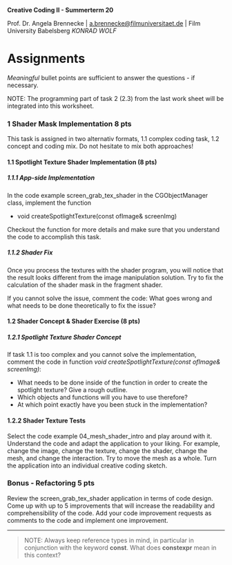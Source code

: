 <!-- ---  
title: Creative Coding II
author: Angela Brennecke
affiliation: Film University Babelsberg KONRAD WOLF
date: Summer term 20
---   -->
**Creative Coding II - Summerterm 20**

Prof. Dr. Angela Brennecke | a.brennecke@filmuniversitaet.de | Film University Babelsberg *KONRAD WOLF*


# Assignments

_Meaningful_ bullet points are sufficient to answer the questions - if necessary.

NOTE: The programming part of task 2 (2.3) from the last work sheet will be integrated into this worksheet.

### 1 Shader Mask Implementation 8 pts

This task is assigned in two alternativ formats, 1.1 complex coding task, 1.2 concept and coding mix. Do not hesitate to mix both approaches!

#### 1.1 Spotlight Texture Shader Implementation (8 pts)

##### 1.1.1 App-side Implementation

In the code example screen_grab_tex_shader in the CGObjectManager class, implement the function 

- void createSpotlightTexture(const ofImage& screenImg)

Checkout the function for more details and make sure that you understand the code to accomplish this task.

##### 1.1.2 Shader Fix

Once you process the textures with the shader program, you will notice that the result looks different from the image manipulation solution. Try to fix the calculation of the shader mask in the fragment shader. 

If you cannot solve the issue, comment the code: What goes wrong and what needs to be done theoretically to fix the issue?

#### 1.2 Shader Concept & Shader Exercise (8 pts)

##### 1.2.1 Spotlight Texture Shader Concept

If task 1.1 is too complex and you cannot solve the implementation, comment the code in function *void createSpotlightTexture(const ofImage& screenImg)*:
- What needs to be done inside of the function in order to create the spotlight texture? Give a rough outline.
- Which objects and functions will you have to use therefore? 
- At which point exactly have you been stuck in the implementation?

#### 1.2.2 Shader Texture Tests

Select the code example 04_mesh_shader_intro and play around with it. Understand the code and adapt the application to your liking. For example, change the image, change the texture, change the shader, change the mesh, and change the interaction. Try to move the mesh as a whole. Turn the application into an individual creative coding sketch.


### Bonus - Refactoring 5 pts

Review the screen_grab_tex_shader application in terms of code design. Come up with up to 5 improvements that will increase the readability and comprehensibility of the code. Add your code improvement requests as comments to the code and implement one improvement.

--- 

> NOTE: Always keep reference types in mind, in particular in conjunction with the keyword **const**.
> What does **constexpr** mean in this context?
